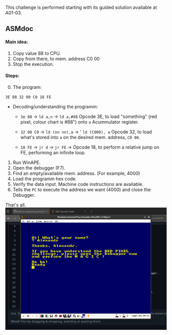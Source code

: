 
This challenge is performed starting with its guided solution available at A01-03.

## ASMdoc
#### Main idea:

1. Copy value 88 to CPU.
3. Copy from there, to mem. address C0 00
4. Stop the execution.

#### Steps:  
0. The program:  
```hex
3E 88 32 00 C0 18 FE
```
  - Decoding/understanding the programm:
    * `3e 88` -> `ld a,n` -> `ld a,#88`
      Opcode 3E, to load "something" (red pixel, colour chart is #88") onto `a` Acummulator register.

    * `32 00 C0` -> `ld (nn nn),a` -> ' `ld (C000), a`
      Opcode 32, to load what's stored into `a` on the desired mem. address, `C0 00`.
      
    * `18 FE` -> `jr d` -> `jr FE` -> 
      Opcode 18, to perform a relative jump on FE, performing an infinite loop.
      
    
1. Run WinAPE.
2. Open the debugger (F7).
3. Find an empty/available mem. address. (For example, 4000)
4. Load the programm hex code.
5. Verify the data input. Machine code instructions are available.
7. Tells the `PC` to execute the address we want (4000) and close the Debugger.

That's all.  
![IMG](https://github.com/alexandrglm/elearning_tools/blob/bc01e1afddec92231135ae063906e724085ebcd5/z80asmmooc/contents/Course/MODULE_1%3ASprite_in_machine_Code/C01_CHALLENGES/RedPixelChallenge_Screenshot_20250122-0221.png)




